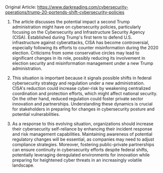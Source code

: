 Original Article: https://www.darkreading.com/cybersecurity-operations/trump-20-portends-shift-cybersecurity-policies

1) The article discusses the potential impact a second Trump administration might have on cybersecurity policies, particularly focusing on the Cybersecurity and Infrastructure Security Agency (CISA). Established during Trump's first term to defend U.S. infrastructure against cyberattacks, CISA has become controversial, especially following its efforts to counter misinformation during the 2020 election. Criticisms from some conservative circles may lead to significant changes in its role, possibly reducing its involvement in election security and misinformation management under a new Trump administration.

2) This situation is important because it signals possible shifts in federal cybersecurity strategy and regulation under a new administration. CISA's reduction could increase cyber-risk by weakening centralized coordination and protection efforts, which might affect national security. On the other hand, reduced regulation could foster private sector innovation and partnerships. Understanding these dynamics is crucial for stakeholders in preparing for changes in cybersecurity posture and potential vulnerabilities.

3) As a response to this evolving situation, organizations should increase their cybersecurity self-reliance by enhancing their incident response and risk management capabilities. Maintaining awareness of potential regulatory changes will be essential, as companies may need to adjust compliance strategies. Moreover, fostering public-private partnerships can ensure continuity in cybersecurity efforts despite federal shifts, potentially leveraging deregulated environments for innovation while preparing for heightened cyber threats in an increasingly volatile landscape.